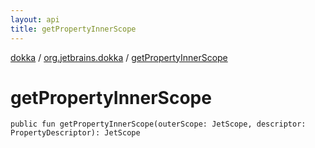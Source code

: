 ```yaml
---
layout: api
title: getPropertyInnerScope
---
```

[dokka](../index.html) / [org.jetbrains.dokka](index.html) / [getPropertyInnerScope](getPropertyInnerScope.html)


# getPropertyInnerScope


```
public fun getPropertyInnerScope(outerScope: JetScope, descriptor: PropertyDescriptor): JetScope
```
